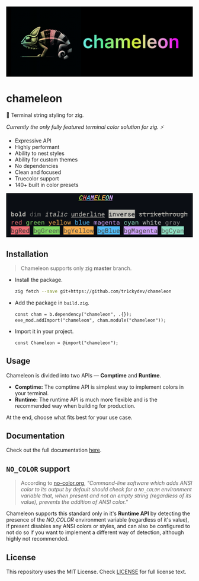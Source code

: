![](./res/banner.png)

# chameleon

🦎 Terminal string styling for zig.

*Currently the only fully featured terminal color solution for zig. ⚡*

- Expressive API
- Highly performant
- Ability to nest styles
- Ability for custom themes
- No dependencies
- Clean and focused
- Truecolor support
- 140+ built in color presets

![](./res/showcase.png)



## Installation

> Chameleon supports only zig **master** branch.

- Install the package.

  ```bash
  zig fetch --save git+https://github.com/tr1ckydev/chameleon
  ```

- Add the package in `build.zig`.

  ```zig
  const cham = b.dependency("chameleon", .{});
  exe_mod.addImport("chameleon", cham.module("chameleon"));
  ```

- Import it in your project.

  ```zig
  const Chameleon = @import("chameleon");
  ```



## Usage

Chameleon is divided into two APIs — **Comptime** and **Runtime**.

- **Comptime:** The comptime API is simplest way to implement colors in your terminal.
- **Runtime:** The runtime API is much more flexible and is the recommended way when building for production.

At the end, choose what fits best for your use case.



## Documentation

Check out the full documentation [here](https://github.com/tr1ckydev/chameleon/blob/main/DOCUMENTATION.md).



## `NO_COLOR` support

> According to [no-color.org](https://no-color.org/), *"Command-line software which adds ANSI color to its output by default should check for a `NO_COLOR` environment variable that, when present and not an empty string (regardless of its value), prevents the addition of ANSI color."*
>

Chameleon supports this standard only in it's **Runtime API** by detecting the presence of the *NO_COLOR* environment variable (regardless of it's value), if present disables any ANSI colors or styles, and can also be configured to not do so if you want to implement a different way of detection, although highly not recommended.



## License

This repository uses the MIT License. Check [LICENSE](https://github.com/tr1ckydev/chameleon/blob/main/LICENSE) for full license text.
